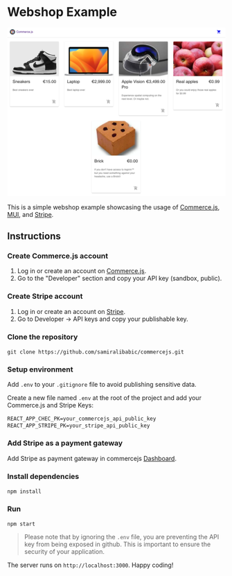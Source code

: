 # Webshop Example

![screenshot](screenshot.png)

This is a simple webshop example showcasing the usage of [Commerce.js](https://commercejs.com/), [MUI](https://mui.com/), and [Stripe](https://stripe.com/).

## Instructions

### Create Commerce.js account

1. Log in or create an account on [Commerce.js](https://commercejs.com/).
1. Go to the "Developer" section and copy your API key (sandbox, public).

### Create Stripe account

1. Log in or create an account on [Stripe](https://stripe.com/).
1. Go to Developer -> API keys and copy your publishable key.

### Clone the repository

```shell
git clone https://github.com/samiralibabic/commercejs.git
```

### Setup environment

Add `.env` to your `.gitignore` file to avoid publishing sensitive data.

Create a new file named `.env` at the root of the project and add your Commerce.js and Stripe Keys:

```shell
REACT_APP_CHEC_PK=your_commercejs_api_public_key
REACT_APP_STRIPE_PK=your_stripe_api_public_key
```

### Add Stripe as a payment gateway

Add Stripe as payment gateway in commercejs [Dashboard](https://dashboard.chec.io/settings/gateways).

### Install dependencies

```shell
npm install
```

### Run

```shell
npm start
```

> Please note that by ignoring the `.env` file, you are preventing the API key from being exposed in github. This is important to ensure the security of your application.

The server runs on `http://localhost:3000`. Happy coding!
